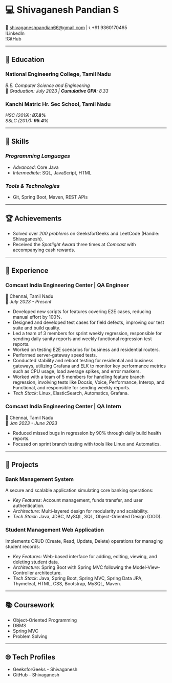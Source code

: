# 💻 Shivaganesh Pandian S

📧 shivaganeshpandian66@gmail.com | 📞 +91 9360170465  
!LinkedIn  
!GitHub  

---

## 🏫 Education

### National Engineering College, Tamil Nadu  
*B.E. Computer Science and Engineering*  
📅 *Graduation: July 2023 | **Cumulative GPA**: 8.33*  

### Kanchi Matric Hr. Sec School, Tamil Nadu  
*HSC (2019): **87.8%***  
*SSLC (2017): **95.4%***  

---

## 🔧 Skills

### *Programming Languages*  
- *Advanced*: Core Java  
- *Intermediate*: SQL, JavaScript, HTML  

### *Tools & Technologies*  
- Git, Spring Boot, Maven, REST APIs  

---

## 🏆 Achievements  
- Solved over *200 problems* on GeeksforGeeks and LeetCode (Handle: Shivaganesh).  
- Received the *Spotlight Award* three times at *Comcast* with accompanying cash rewards.  

---

## 💼 Experience  

### Comcast India Engineering Center | QA Engineer  
📍 Chennai, Tamil Nadu  
📅 *July 2023 - Present*  

- Developed new scripts for features covering E2E cases, reducing manual effort by 100%.  
- Designed and developed test cases for field defects, improving our test suite and build quality.  
- Led a team of 3 members for sprint weekly regression, responsible for sending daily sanity reports and weekly functional regression test reports.  
- Worked on testing E2E scenarios for business and residential routers.  
- Performed server-gateway speed tests.  
- Conducted stability and reboot testing for residential and business gateways, utilizing Grafana and ELK to monitor key performance metrics such as CPU usage, load average spikes, and error markers.  
- Worked with a team of 5 members for handling feature branch regression, involving tests like Docsis, Voice, Performance, Interop, and Functional, and responsible for sending weekly reports.  
- *Tech Stack*: Linux, ElasticSearch, Automatics, Grafana.  

### Comcast India Engineering Center | QA Intern  
📍 Chennai, Tamil Nadu  
📅 *Jan 2023 - June 2023*  

- Reduced missed bugs in regression by 90% through daily build health reports.  
- Focused on sprint branch testing with tools like Linux and Automatics.  

---

## 📂 Projects  

### Bank Management System  
A secure and scalable application simulating core banking operations:  
- *Key Features*: Account management, funds transfer, and user authentication.  
- *Architecture*: Multi-layered design for modularity and scalability.  
- *Tech Stack*: Java, JDBC, MySQL, SQL, Object-Oriented Design (OOD).  

### Student Management Web Application  
Implements CRUD (Create, Read, Update, Delete) operations for managing student records:  
- *Key Features*: Web-based interface for adding, editing, viewing, and deleting student data.  
- *Architecture*: Spring Boot with Spring MVC following the Model-View-Controller architecture.  
- *Tech Stack*: Java, Spring Boot, Spring MVC, Spring Data JPA, Thymeleaf, HTML, CSS, Bootstrap, MySQL, Maven.  

---

## 📚 Coursework  

- Object-Oriented Programming  
- DBMS  
- Spring MVC  
- Problem Solving  

---

## 🌐 Tech Profiles  

- GeeksforGeeks - Shivaganesh  
- GitHub - Shivaganesh  
